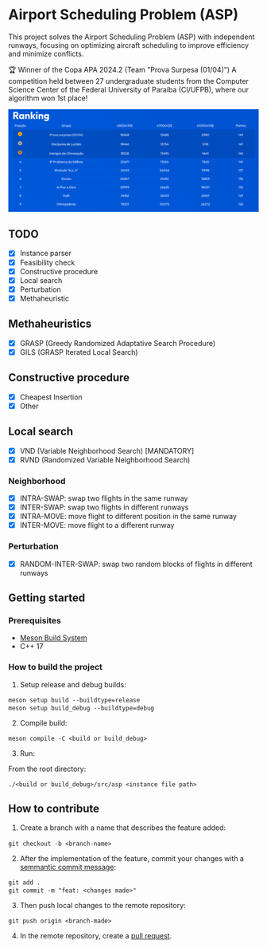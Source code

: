 # Airport Scheduling Problem (ASP)

This project solves the Airport Scheduling Problem (ASP) with independent runways, focusing on optimizing aircraft scheduling to improve efficiency and minimize conflicts.

🏆 Winner of the Copa APA 2024.2 (Team "Prova Surpesa (01/04)")
A competition held between 27 undergraduate students from the Computer Science Center of the Federal University of Paraíba (CI/UFPB), where our algorithm won 1st place!

![Competition Ranking](./docs/ranking.png)

## TODO

- [x] Instance parser
- [x] Feasibility check
- [x] Constructive procedure
- [x] Local search
- [x] Perturbation
- [x] Methaheuristic

## Methaheuristics

- [x] GRASP (Greedy Randomized Adaptative Search Procedure)
- [x] GILS (GRASP Iterated Local Search)

## Constructive procedure

- [x] Cheapest Insertion
- [x] Other

## Local search

- [x] VND (Variable Neighborhood Search) [MANDATORY]
- [x] RVND (Randomized Variable Neighborhood Search)

### Neighborhood

- [x] INTRA-SWAP: swap two flights in the same runway
- [x] INTER-SWAP: swap two flights in different runways
- [x] INTRA-MOVE: move flight to different position in the same runway
- [x] INTER-MOVE: move flight to a different runway

### Perturbation

- [x] RANDOM-INTER-SWAP: swap two random blocks of flights in different runways 

## Getting started

### Prerequisites

- [Meson Build System](https://mesonbuild.com/)
- C++ 17

### How to build the project

1. Setup release and debug builds:

```
meson setup build --buildtype=release
meson setup build_debug --buildtype=debug
```

2. Compile build:

```
meson compile -C <build or build_debug>
```

3. Run:

From the root directory:

```
./<build or build_debug>/src/asp <instance file path>
```

## How to contribute

1. Create a branch with a name that describes the feature added:

```git checkout -b <branch-name>```

2. After the implementation of the feature, commit your changes with a [semmantic commit message](https://www.conventionalcommits.org/en/v1.0.0/):

```
git add .
git commit -m "feat: <changes made>"
```

3. Then push local changes to the remote repository:

```
git push origin <branch-made>
```

4. In the remote repository, create a [pull request](https://docs.github.com/en/pull-requests/collaborating-with-pull-requests/proposing-changes-to-your-work-with-pull-requests/about-pull-requests).
